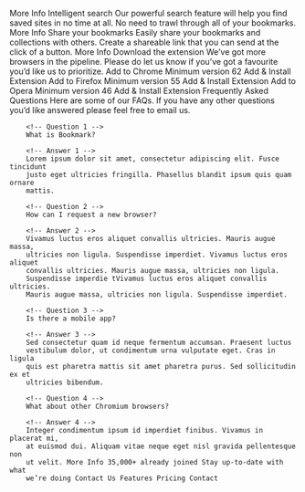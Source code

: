 More Info Intelligent
search Our powerful search feature will help you find saved sites in no
time at all. No need to trawl through all of your bookmarks. More Info
Share your bookmarks Easily share your bookmarks and collections with
others. Create a shareable link that you can send at the click of a
button. More Info Download the extension We’ve got more browsers in the
pipeline. Please do let us know if you’ve got a favourite you’d like us
to prioritize. Add to Chrome Minimum version 62 Add & Install Extension
Add to Firefox Minimum version 55 Add & Install Extension Add to Opera
Minimum version 46 Add & Install Extension Frequently Asked Questions
Here are some of our FAQs. If you have any other questions you’d like
answered please feel free to email us.

    	<!-- Question 1 -->
    	What is Bookmark?

    	<!-- Answer 1 -->
    	Lorem ipsum dolor sit amet, consectetur adipiscing elit. Fusce tincidunt
    	justo eget ultricies fringilla. Phasellus blandit ipsum quis quam ornare
    	mattis.

    	<!-- Question 2 -->
    	How can I request a new browser?

    	<!-- Answer 2 -->
    	Vivamus luctus eros aliquet convallis ultricies. Mauris augue massa,
    	ultricies non ligula. Suspendisse imperdiet. Vivamus luctus eros aliquet
    	convallis ultricies. Mauris augue massa, ultricies non ligula.
    	Suspendisse imperdie tVivamus luctus eros aliquet convallis ultricies.
    	Mauris augue massa, ultricies non ligula. Suspendisse imperdiet.

    	<!-- Question 3 -->
    	Is there a mobile app?

    	<!-- Answer 3 -->
    	Sed consectetur quam id neque fermentum accumsan. Praesent luctus
    	vestibulum dolor, ut condimentum urna vulputate eget. Cras in ligula
    	quis est pharetra mattis sit amet pharetra purus. Sed sollicitudin ex et
    	ultricies bibendum.

    	<!-- Question 4 -->
    	What about other Chromium browsers?

    	<!-- Answer 4 -->
    	Integer condimentum ipsum id imperdiet finibus. Vivamus in placerat mi,
    	at euismod dui. Aliquam vitae neque eget nisl gravida pellentesque non
    	ut velit. More Info 35,000+ already joined Stay up-to-date with what
    	we’re doing Contact Us Features Pricing Contact
